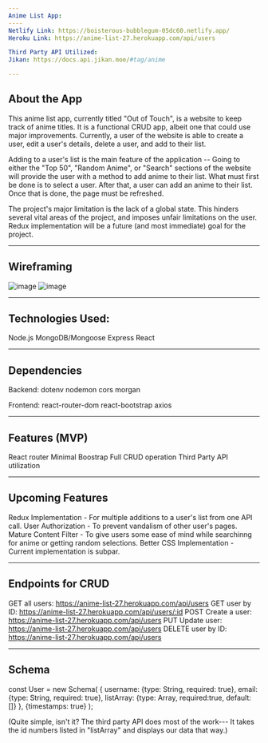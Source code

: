 ```yaml
---
Anime List App: 
----
Netlify Link: https://boisterous-bubblegum-05dc60.netlify.app/
Heroku Link: https://anime-list-27.herokuapp.com/api/users

Third Party API Utilized: 
Jikan: https://docs.api.jikan.moe/#tag/anime

---
```

About the App
---
This anime list app, currently titled "Out of Touch", is a website to keep track of anime titles. It is a functional CRUD app, albeit one that could use major improvements. Currently, a user of the website is able to create a user, edit a user's details, delete a user, and add to their list. 

Adding to a user's list is the main feature of the application --
Going to either the "Top 50", "Random Anime", or "Search" sections of the website will provide the user with a method to add anime to their list.
What must first be done is to select a user. After that, a user can add an anime to their list. 
Once that is done, the page must be refreshed. 

The project's major limitation is the lack of a global state. This hinders several vital areas of the project, and imposes unfair limitations on the user. 
Redux implementation will be a future (and most immediate) goal for the project. 

---
Wireframing
---
![image](https://www.figma.com/file/0zx7vZQ4nzEBNsKG3C7POq/Untitled?node-id=0%3A1)
![image](https://www.figma.com/file/0zx7vZQ4nzEBNsKG3C7POq/Untitled?node-id=2%3A2)

---
Technologies Used: 
---
Node.js
MongoDB/Mongoose
Express
React

---
Dependencies
---
Backend:
dotenv
nodemon
cors
morgan

Frontend:
react-router-dom
react-bootstrap
axios

---
Features (MVP)
---
React router
Minimal Boostrap
Full CRUD operation
Third Party API utilization

---
Upcoming Features
---
Redux Implementation - For multiple additions to a user's list from one API call.
User Authorization - To prevent vandalism of other user's pages. 
Mature Content Filter - To give users some ease of mind while searchinng for anime or getting random selections. 
Better CSS Implementation - Current implementation is subpar. 

---
Endpoints for CRUD
---
GET all users: https://anime-list-27.herokuapp.com/api/users
GET user by ID: https://anime-list-27.herokuapp.com/api/users/:id
POST Create a user: https://anime-list-27.herokuapp.com/api/users
PUT Update user: https://anime-list-27.herokuapp.com/api/users
DELETE user by ID: https://anime-list-27.herokuapp.com/api/users

---
Schema
---

const User = new Schema( 
    {
        username: {type: String, required: true},
        email: {type: String, required: true},
        listArray: {type: Array, required:true, default: []}
    },
    {timestamps: true}
);

(Quite simple, isn't it? The third party API does most of the work--- It takes the id numbers listed in "listArray" and displays our data that way.) 

